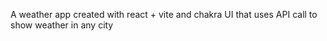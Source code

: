 A weather app created with react + vite and chakra UI that uses API call to show weather in any city
